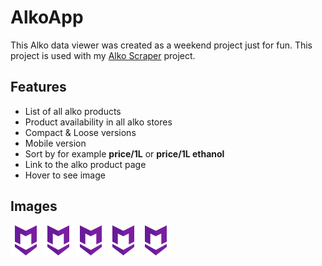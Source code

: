 # AlkoApp
This Alko data viewer was created as a weekend project just for fun. This project is used with my [Alko Scraper](https://github.com/olahepelto/alko-scraper) project.


## Features
* List of all alko products
* Product availability in all alko stores
* Compact & Loose versions
* Mobile version
* Sort by for example **price/1L** or **price/1L ethanol**
* Link to the alko product page
* Hover to see image

## Images
![alt text](https://github.com/adam-p/markdown-here/raw/master/src/common/images/icon48.png "Logo Title Text 1")
![alt text](https://github.com/adam-p/markdown-here/raw/master/src/common/images/icon48.png "Logo Title Text 1")
![alt text](https://github.com/adam-p/markdown-here/raw/master/src/common/images/icon48.png "Logo Title Text 1")
![alt text](https://github.com/adam-p/markdown-here/raw/master/src/common/images/icon48.png "Logo Title Text 1")
![alt text](https://github.com/adam-p/markdown-here/raw/master/src/common/images/icon48.png "Logo Title Text 1")
